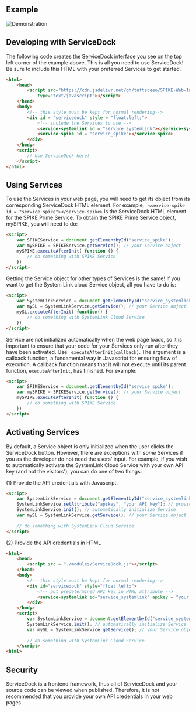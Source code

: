 ## Example
![Demonstration](servicedockDemo.gif)

## Developing with ServiceDock
The following code creates the ServiceDock interface you see on the top left corner of the example above. This is all you need to use ServiceDock! Be sure to include this HTML with your preferred Services to get started.
```html
<html>
    <head>
        <script src="https://cdn.jsdelivr.net/gh/tuftsceeo/SPIKE-Web-Interface/cdn/ServiceDock.js"
            type="text/javascript"></script>
    </head>
    <body>
        <!-- this style must be kept for normal rendering-->
        <div id = "servicedock" style = "float:left;">
            <!-- include the Services to use -->
            <service-systemlink id = "service_systemlink"></service-systemlink>
            <service-spike id = "service_spike"></service-spike>
        </div>
    </body>
    <script>
        // Use ServiceDock here!
    </script>
</html>
```


## Using Services 
To use the Services in your web page, you will need to get its object from its corresponding ServiceDock HTML element. For example, ``` <service-spike id = "service_spike"></service-spike>``` is the ServiceDock HTML element for the SPIKE Prime Service. To obtain the SPIKE Prime Service object, mySPIKE, you will need to do:
```HTML
<script>
    var SPIKEService = document.getElementbyId("service_spike");
    var mySPIKE = SPIKEService.getService(); // your Service object
    mySPIKE.executeAfterInit( function () {
        // do something with SPIKE Service
    })
</script>
```
Getting the Service object for other types of Services is the same! If you want to get the System Link cloud Service object, all you have to do is:
```HTML
<script>
    var SystemLinkService = document.getElementbyId("service_systemlink");
    var mySL = SystemLinkService.getService(); // your Service object
    mySL.executeAfterInit( function() {
        // do something with SystemLink Cloud Service
    })
</script>
```

Service are not initialized automatically when the web page loads, so it is important to ensure that your code for your Services only run after they have been activated. Use ``` executeAfterInit(callback)```. The argument is a callback function, a fundamental way in Javascript for ensuring flow of execution. A callback function means that it will not execute until its parent function, ```executeAfterInit```, has finished. For example:
```HTML
<script>
    var SPIKEService = document.getElementbyId("service_spike");
    var mySPIKE = SPIKEService.getService(); // your Service object
    mySPIKE.executeAfterInit( function () {
        // do something with SPIKE Service
    })
</script>
```

## Activating Services

By default, a Service object is only initialized when the user clicks the ServiceDock button. However, there are exceptions with *some* Services if you as the developer do not need the users' input. For example, if you wish to automatically activate the SystemLink Cloud Service with your own API key (and not the visitors'), you can do one of two things:

(1) Provide the API credentials with Javascript.
```HTML
<script>
    var SystemLinkService = document.getElementbyId("service_systemlink");
    SystemLinkService.setAttribute("apikey", "your API key"); // provide predetermined API credentials
    SystemLinkService.init(); // automatically initialize Service
    var mySL = SystemLinkService.getService(); // your Service object
    
    // do something with SystemLink Cloud Service
</script>
```
(2) Provide the API credentials in HTML
```HTML
<html>
    <head>
        <script src = "./modules/ServiceDock.js"></script>
    </head>
    <body>
        <!-- this style must be kept for normal rendering-->
        <div id="servicedock" style="float:left;">
            <!-- put predetermined API key in HTML attribute -->
            <service-systemlink id="service_systemlink" apikey = "your API key"><service-systemlink>
        </div>
    </body>
    <script>
        var SystemLinkService = document.getElementbyId("service_systemlink");
        SystemLinkService.init(); // automatically initialize Service
        var mySL = SystemLinkService.getService(); // your Service object
        
        // do something with SystemLink Cloud Service
    </script>
<html>
```

## Security
ServiceDock is a frontend framework, thus all of ServiceDock and your source code can be viewed when published. Therefore, it is not recommended that you provide your own API credentials in your web pages. 